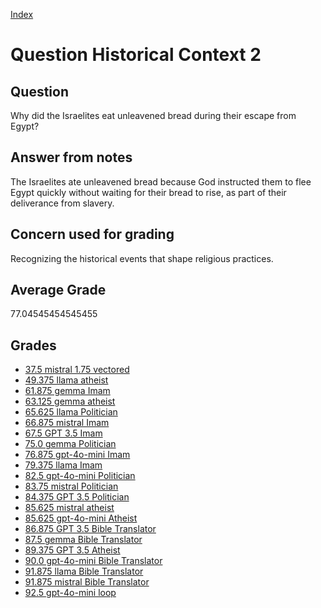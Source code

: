 
[Index](../../index.md)
# Question Historical Context 2
## Question
Why did the Israelites eat unleavened bread during their escape from Egypt?

## Answer from notes
The Israelites ate unleavened bread because God instructed them to flee Egypt quickly without waiting for their bread to rise, as part of their deliverance from slavery.

## Concern used for grading
Recognizing the historical events that shape religious practices.

## Average Grade
77.04545454545455

## Grades
 * [37.5 mistral 1.75 vectored](../answers/mistral_1.75_vectored/Historical_Context_2.md)
 * [49.375 llama atheist](../answers/llama_atheist/Historical_Context_2.md)
 * [61.875 gemma Imam](../answers/gemma_Imam/Historical_Context_2.md)
 * [63.125 gemma atheist](../answers/gemma_atheist/Historical_Context_2.md)
 * [65.625 llama Politician](../answers/llama_Politician/Historical_Context_2.md)
 * [66.875 mistral Imam](../answers/mistral_Imam/Historical_Context_2.md)
 * [67.5 GPT 3.5 Imam](../answers/GPT_3.5_Imam/Historical_Context_2.md)
 * [75.0 gemma Politician](../answers/gemma_Politician/Historical_Context_2.md)
 * [76.875 gpt-4o-mini Imam](../answers/gpt-4o-mini_Imam/Historical_Context_2.md)
 * [79.375 llama Imam](../answers/llama_Imam/Historical_Context_2.md)
 * [82.5 gpt-4o-mini Politician](../answers/gpt-4o-mini_Politician/Historical_Context_2.md)
 * [83.75 mistral Politician](../answers/mistral_Politician/Historical_Context_2.md)
 * [84.375 GPT 3.5 Politician](../answers/GPT_3.5_Politician/Historical_Context_2.md)
 * [85.625 mistral atheist](../answers/mistral_atheist/Historical_Context_2.md)
 * [85.625 gpt-4o-mini Atheist](../answers/gpt-4o-mini_Atheist/Historical_Context_2.md)
 * [86.875 GPT 3.5 Bible Translator](../answers/GPT_3.5_Bible_Translator/Historical_Context_2.md)
 * [87.5 gemma Bible Translator](../answers/gemma_Bible_Translator/Historical_Context_2.md)
 * [89.375 GPT 3.5 Atheist](../answers/GPT_3.5_Atheist/Historical_Context_2.md)
 * [90.0 gpt-4o-mini Bible Translator](../answers/gpt-4o-mini_Bible_Translator/Historical_Context_2.md)
 * [91.875 llama Bible Translator](../answers/llama_Bible_Translator/Historical_Context_2.md)
 * [91.875 mistral Bible Translator](../answers/mistral_Bible_Translator/Historical_Context_2.md)
 * [92.5 gpt-4o-mini loop](../answers/gpt-4o-mini_loop/Historical_Context_2.md)
